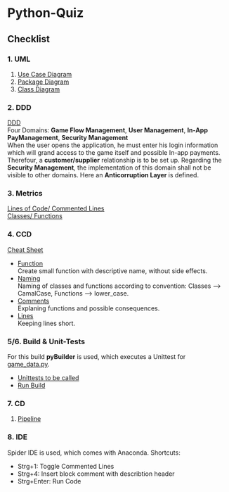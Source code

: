 # Python-Quiz
## Checklist
### 1. UML  
1. [Use Case Diagram](checklist/UML/usecase.png)
2. [Package Diagram](checklist/UML/package.png)
3. [Class Diagram](checklist/UML/class.png)  
### 2. DDD  
[DDD](checklist/DDD/DDD.png)  
Four Domains: **Game Flow Management**, **User Management**, **In-App PayManagement**, **Security Management**   
When the user opens the application, he must enter his login information which will grand access to the game itself and possible In-app payments. Therefour, a **customer/supplier** relationship is to be set up. Regarding the **Security Management**, the implementation of this domain shall not be visible to other domains. Here an **Anticorruption Layer** is defined.
### 3. Metrics
[Lines of Code/ Commented Lines](checklist/Metrics/lines_code_comments.JPG)  
[Classes/ Functions](checklist/Metrics/classes_functions.jpg)
### 4. CCD  
[Cheat Sheet](checklist/CCD/CCD_cheatsheet.pdf)  
* [Function](https://github.com/nelson-bht/Python-Quiz/blob/a00056d6df7eba49effaaa34c9b227612e51c13a/build_manag/src/main/python/game_data.py#L10-L15)  
Create small function with descriptive name, without side effects.  
* [Naming](https://github.com/nelson-bht/Python-Quiz/blob/a00056d6df7eba49effaaa34c9b227612e51c13a/build_manag/src/main/python/game_gui.py#L7-L23)  
Naming of classes and functions according to convention: Classes --> CamalCase, Functions --> lower_case.  
* [Comments](https://github.com/nelson-bht/Python-Quiz/blob/a00056d6df7eba49effaaa34c9b227612e51c13a/build_manag/src/main/python/game_data.py#L10-L15)  
Explaning functions and possible consequences.
* [Lines](https://github.com/nelson-bht/Python-Quiz/blob/ae51755588bb356569f1d3f049adc9b545e9d134/build_manag/src/main/python/game_gui.py#L1-L85)  
Keeping lines short.
### 5/6. Build & Unit-Tests
For this build **pyBuilder** is used, which executes a Unittest for [game_data.py](https://github.com/nelson-bht/Python-Quiz/blob/main/checklist/build_manag/src/main/python/game_data.py).
* [Unittests to be called](https://github.com/nelson-bht/Python-Quiz/blob/main/checklist/build_manag/src/unittest/python/game_data_tests.py)  
* [Run Build](https://github.com/nelson-bht/Python-Quiz/blob/main/checklist/build_manag/build_run.JPG)
### 7. CD
1. [Pipeline](https://github.com/nelson-bht/Python-Quiz/blob/main/.github/workflows/test.yml)
### 8. IDE  
Spider IDE is used, which comes with Anaconda. Shortcuts:
* Strg+1: Toggle Commented Lines
* Strg+4: Insert block comment with describtion header
* Strg+Enter: Run Code
